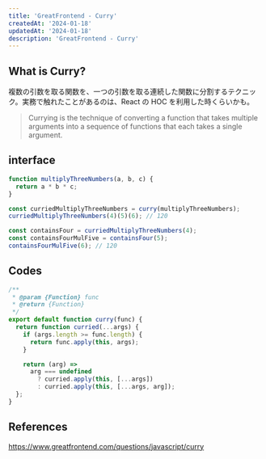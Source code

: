 ```yaml
---
title: 'GreatFrontend - Curry'
createdAt: '2024-01-18'
updatedAt: '2024-01-18'
description: 'GreatFrontend - Curry'
---
```


## What is Curry?

複数の引数を取る関数を、一つの引数を取る連続した関数に分割するテクニック。実務で触れたことがあるのは、React の HOC を利用した時くらいかも。

> Currying is the technique of converting a function that takes multiple arguments into a sequence of functions that each takes a single argument.

## interface

```javascript
function multiplyThreeNumbers(a, b, c) {
  return a * b * c;
}

const curriedMultiplyThreeNumbers = curry(multiplyThreeNumbers);
curriedMultiplyThreeNumbers(4)(5)(6); // 120

const containsFour = curriedMultiplyThreeNumbers(4);
const containsFourMulFive = containsFour(5);
containsFourMulFive(6); // 120
```

## Codes

```javascript
/**
 * @param {Function} func
 * @return {Function}
 */
export default function curry(func) {
  return function curried(...args) {
    if (args.length >= func.length) {
      return func.apply(this, args);
    }

    return (arg) =>
      arg === undefined
        ? curried.apply(this, [...args])
        : curried.apply(this, [...args, arg]);
  };
}
```

## References

https://www.greatfrontend.com/questions/javascript/curry
